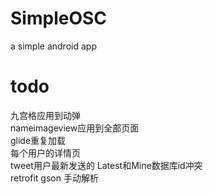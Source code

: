 # SimpleOSC
a simple android app



# todo  
九宫格应用到动弹  
nameimageview应用到全部页面  
glide重复加载  
每个用户的详情页  
tweet用户最新发送的 Latest和Mine数据库id冲突  
retrofit gson 手动解析  
